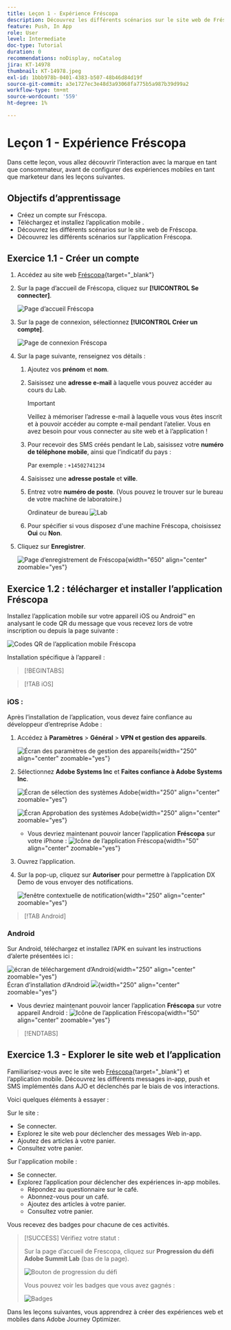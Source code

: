 ```yaml
---
title: Leçon 1 - Expérience Fréscopa
description: Découvrez les différents scénarios sur le site web de Fréscopa.
feature: Push, In App
role: User
level: Intermediate
doc-type: Tutorial
duration: 0
recommendations: noDisplay, noCatalog
jira: KT-14978
thumbnail: KT-14978.jpeg
exl-id: 1bbb978b-0401-4383-b507-48b46d84d19f
source-git-commit: a3e1727ec3e48d3a93068fa775b5a987b39d99a2
workflow-type: tm+mt
source-wordcount: '559'
ht-degree: 1%

---
```


# Leçon 1 - Expérience Fréscopa

Dans cette leçon, vous allez découvrir l’interaction avec la marque en tant que consommateur, avant de configurer des expériences mobiles en tant que marketeur dans les leçons suivantes.

## Objectifs d’apprentissage

* Créez un compte sur Fréscopa.
* Téléchargez et installez l’application mobile .
* Découvrez les différents scénarios sur le site web de Fréscopa.
* Découvrez les différents scénarios sur l’application Fréscopa.

## Exercice 1.1 - Créer un compte

1. Accédez au site web [Fréscopa](https://dsn.adobe.com/p/adobe-summit-2024?token=eyJhbGciOiJIUzI1NiIsInR5cCI6IkpXVCJ9.eyJpZCI6ImFub255bW91cyIsImVtYWlsIjoiYW5vbnltb3VzQGFkb2JlLmNvbSIsImlzc3VlciI6InNoYXJlZC1saW5rIiwiYXJnb24iOnsiYWNjZXNzIjoicmVhZC1wcm9qZWN0IiwicHJvamVjdElkIjoiYWRvYmUtc3VtbWl0LTIwMjQifSwiaWF0IjoxNzEwNTI0MTIwLCJleHAiOjE3MTIzMzg1MjB9.q2uGVst6HjJw8SCWl-3pViNzepkdGnNCvGqZnbbkTsY){target="_blank"}

1. Sur la page d’accueil de Fréscopa, cliquez sur **[!UICONTROL Se connecter]**.

   ![Page d’accueil Fréscopa](/help/summit-lab-2024/l820-lab-workbook/assets/1-1-1-frescopa-homepage.png "Page d’accueil Fréscopa")

1. Sur la page de connexion, sélectionnez **[!UICONTROL Créer un compte]**.

   ![Page de connexion Fréscopa](/help/summit-lab-2024/l820-lab-workbook/assets/1-1-2-frescopa-sign-in-page.png "Connexion Fréscopa")

1. Sur la page suivante, renseignez vos détails :

   1. Ajoutez vos **prénom** et **nom**.

   1. Saisissez une **adresse e-mail** à laquelle vous pouvez accéder au cours du Lab.

      >[!IMPORTANT]
      > Veillez à mémoriser l’adresse e-mail à laquelle vous vous êtes inscrit et à pouvoir accéder au compte e-mail pendant l’atelier. Vous en avez besoin pour vous connecter au site web et à l’application !

   1. Pour recevoir des SMS créés pendant le Lab, saisissez votre **numéro de téléphone mobile**, ainsi que l’indicatif du pays :

      Par exemple : `+14502741234`

   1. Saisissez une **adresse postale** et **ville**.

   1. Entrez votre **numéro de poste**. (Vous pouvez le trouver sur le bureau de votre machine de laboratoire.)

      Ordinateur de bureau ![Lab](/help/summit-lab-2024/l820-lab-workbook/assets/locate-seat-number.png)

   1. Pour spécifier si vous disposez d&#39;une machine Fréscopa, choisissez **Oui** ou **Non**.

1. Cliquez sur **Enregistrer**.

   ![Page d’enregistrement de Fréscopa](/help/summit-lab-2024/l820-lab-workbook/assets/1-1-3-frescopa-registration-page.png){width="650" align="center" zoomable="yes"}

## Exercice 1.2 : télécharger et installer l’application Fréscopa

Installez l’application mobile sur votre appareil iOS ou Android™ en analysant le code QR du message que vous recevez lors de votre inscription ou depuis la page suivante :

![Codes QR de l’application mobile Fréscopa](/help/summit-lab-2024/l820-lab-workbook/assets/1-2-1-qr-codes.png "Codes QR de l’application mobile Fréscopa")

Installation spécifique à l’appareil :

>[!BEGINTABS]

>[!TAB iOS]

### iOS :

Après l’installation de l’application, vous devez faire confiance au développeur d’entreprise Adobe :

1. Accédez à **Paramètres** > **Général** > **VPN et gestion des appareils**.

   ![Écran des paramètres de gestion des appareils](/help/summit-lab-2024/l820-lab-workbook/assets/1-2-2-device-management-screen.PNG "Écran des paramètres de gestion des appareils"){width="250" align="center" zoomable="yes"}

1. Sélectionnez **Adobe Systems Inc** et **Faites confiance à Adobe Systems Inc**.

   ![Écran de sélection des systèmes Adobe](/help/summit-lab-2024/l820-lab-workbook/assets/1-2-3-adobe-systems.PNG "Écran de sélection des systèmes Adobe"){width="250" align="center" zoomable="yes"}
   <br>

   ![Écran Approbation des systèmes Adobe](/help/summit-lab-2024/l820-lab-workbook/assets/1-2-4-trust-adobe.PNG){width="250" align="center" zoomable="yes"}

   * Vous devriez maintenant pouvoir lancer l’application **Fréscopa** sur votre iPhone : ![Icône de l’application Fréscopa](/help/summit-lab-2024/l820-lab-workbook/assets/1-2-app-icon.png){width="50" align="center" zoomable="yes"}


1. Ouvrez l’application.

1. Sur la pop-up, cliquez sur **Autoriser** pour permettre à l’application DX Demo de vous envoyer des notifications.

   ![fenêtre contextuelle de notification](/help/summit-lab-2024/l820-lab-workbook/assets/1-2-allow-notifications.png){width="250" align="center" zoomable="yes"}

>[!TAB Android]

### Android

Sur Android, téléchargez et installez l’APK en suivant les instructions d’alerte présentées ici :

![écran de téléchargement d’Android](/help/summit-lab-2024/l820-lab-workbook/assets/1-2-5-android-download.jpg "écran de téléchargement d’Android"){width="250" align="center" zoomable="yes"}
<br>
Écran d’installation d’Android ![](/help/summit-lab-2024/l820-lab-workbook/assets/1-2-6-android-installation.jpg){width="250" align="center" zoomable="yes"}

* Vous devriez maintenant pouvoir lancer l’application **Fréscopa** sur votre appareil Android : ![Icône de l’application Fréscopa](/help/summit-lab-2024/l820-lab-workbook/assets/1-2-app-icon.png){width="50" align="center" zoomable="yes"}

>[!ENDTABS]

## Exercice 1.3 - Explorer le site web et l’application

Familiarisez-vous avec le site web [Fréscopa](https://dsn.adobe.com/p/adobe-summit-2024?token=eyJhbGciOiJIUzI1NiIsInR5cCI6IkpXVCJ9.eyJpZCI6ImFub255bW91cyIsImVtYWlsIjoiYW5vbnltb3VzQGFkb2JlLmNvbSIsImlzc3VlciI6InNoYXJlZC1saW5rIiwiYXJnb24iOnsiYWNjZXNzIjoicmVhZC1wcm9qZWN0IiwicHJvamVjdElkIjoiYWRvYmUtc3VtbWl0LTIwMjQifSwiaWF0IjoxNzEwNTI0MTIwLCJleHAiOjE3MTIzMzg1MjB9.q2uGVst6HjJw8SCWl-3pViNzepkdGnNCvGqZnbbkTsY){target="_blank"} et l’application mobile. Découvrez les différents messages in-app, push et SMS implémentés dans AJO et déclenchés par le biais de vos interactions.

Voici quelques éléments à essayer :

Sur le site :

* Se connecter.
* Explorez le site web pour déclencher des messages Web in-app.
* Ajoutez des articles à votre panier.
* Consultez votre panier.

Sur l&#39;application mobile :

* Se connecter.
* Explorez l’application pour déclencher des expériences in-app mobiles.
   * Répondez au questionnaire sur le café.
   * Abonnez-vous pour un café.
   * Ajoutez des articles à votre panier.
   * Consultez votre panier.

Vous recevez des badges pour chacune de ces activités.

>[!SUCCESS]
>Vérifiez votre statut :
>
>Sur la page d’accueil de Frescopa, cliquez sur **Progression du défi Adobe Summit Lab** (bas de la page).
> 
>  ![Bouton de progression du défi](/help/summit-lab-2024/l820-lab-workbook/assets/1-3-challenge-progress-button.png)
>
> Vous pouvez voir les badges que vous avez gagnés :
> 
> ![Badges](/help/summit-lab-2024/l820-lab-workbook/assets/1-3-badges.png)

Dans les leçons suivantes, vous apprendrez à créer des expériences web et mobiles dans Adobe Journey Optimizer.

[def]: /help/summit-lab-2024/l820-lab-workbook/assets/1-2-4-trust-adobe.PNG
